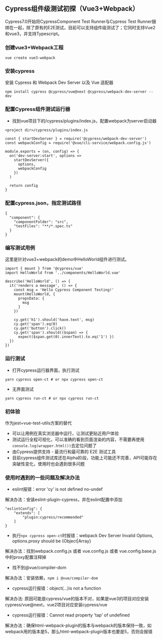 ## Cypress组件级测试初探（Vue3+Webpack）

Cypress7.0开始将CypressComponent Test Runner与Cypress Test Runner捆绑在一起，除了原有的E2E测试，目前可以支持组件级测试了；它同时支持Vue2和vue3，并支持Typescript。

### 创建vue3+Webpack工程

```
vue create vue3-webpack
```

### 安装cypress

安装 Cypress 和 Webpack Dev Server 以及 Vue 适配器

```
npm install cypress @cypress/vue@next @cypress/webpack-dev-server --dev
```

### 配置Cypress组件测试运行器

- 找到vue项目下的/cypress/plugins/index.js，配置webpack为server启动器

```
<project dir>/cypress/plugins/index.js
```

```
const { startDevServer } = require('@cypress/webpack-dev-server')
const webpackConfig = require('@vue/cli-service/webpack.config.js')

module.exports = (on, config) => {
  on('dev-server:start', options =>
    startDevServer({
      options,
      webpackConfig
    })
  )

  return config
}
```

### 配置cypress.json，指定测试路径

```
{
  "component": {
    "componentFolder": "src",
    "testFiles": "**/*.spec.ts"
  }
}
```

### 编写测试用例

这里是针对vue3+webpack的demo中HelloWorld组件进行测试。

```
import { mount } from '@cypress/vue'
import HelloWorld from '../components/HelloWorld.vue'

describe('HelloWorld', () => {
  it('renders a message', () => {
    const msg = 'Hello Cypress Component Testing!'
    mount(HelloWorld, {
      propsData: {
        msg
      }
    })

    cy.get('h1').should('have.text', msg)
    cy.get('span').eq(0)
    cy.get('button').click()
    cy.get('span').should(($span) => {
      expect($span.get(0).innerText).to.eq('1') })
  })
})
```

### 运行测试

- 打开cypress运行器界面，执行测试

```
yarn cypress open-ct # or npx cypress open-ct
```

- 无界面测试

```
yarn cypress run-ct # or npx cypress run-ct
```

### 初体验

作为jest+vue-test-utils方案的替代

- 可以让用例在真实浏览器中运行，让测试更贴近用户体验
- 测试运行全程可视化，可以准确的看到页面渲染的内容，不需要再使用`console.log(wrapper.html())`去定位问题了
- 由Cypress提供支持 - 最流行和最可靠的 E2E 测试工具
- 目前cypress组件测试库还在Alpha阶段，功能上可能还不完善，API可能存在突破性变化，使用时也会遇到很多问题

### 使用时遇到的一些问题及解决办法
- eslint报错：error 'cy' is not defined no-undef

解决办法：安装eslint-plugin-cypress，并在eslint配置中添加
```
"eslintConfig": {
    "extends": [
        "plugin:cypress/recommended"
    ]
}
```

- 执行`npx cypress open-ct`时报错：webpack Dev Server Invalid Options, options.proxy should be {Object|Array}

解决办法：找到webpack.config.js 或者 vue.config.js 或者 vue.config.base.js中的proxy配置注释掉

- 找不到@vue/compiler-dom

解决办法：安装依赖，`npm i @vue/compiler-dom`

- cypress运行报错：object(...)is not a function

解决办法: 原因可能是cypress/vue的版本不对，如果是vue3的项目对应安装cypress/vue@next，vue2项目对应安装cypress/vue

- cypress运行报错：Cannot read property 'tap' of undefined

解决办法：确保html-webpack-plugin的版本与webpack的版本保持一致，如webpack用的版本是5，那么html-webpack-plugin版本也要是5，否则会报错